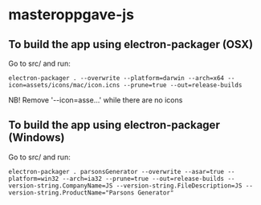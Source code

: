 # masteroppgave-js

## To build the app using electron-packager (OSX)
Go to src/ and run:
```
electron-packager . --overwrite --platform=darwin --arch=x64 --icon=assets/icons/mac/icon.icns --prune=true --out=release-builds
```
NB! Remove '--icon=asse...' while there are no icons

## To build the app using electron-packager (Windows)
Go to src/ and run:
```
electron-packager . parsonsGenerator --overwrite --asar=true --platform=win32 --arch=ia32 --prune=true --out=release-builds --version-string.CompanyName=JS --version-string.FileDescription=JS --version-string.ProductName="Parsons Generator"
```

